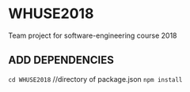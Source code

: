 # WHUSE2018
Team project for software-engineering course 2018

## ADD DEPENDENCIES
`cd WHUSE2018`   //directory of package.json
`npm install`                         
